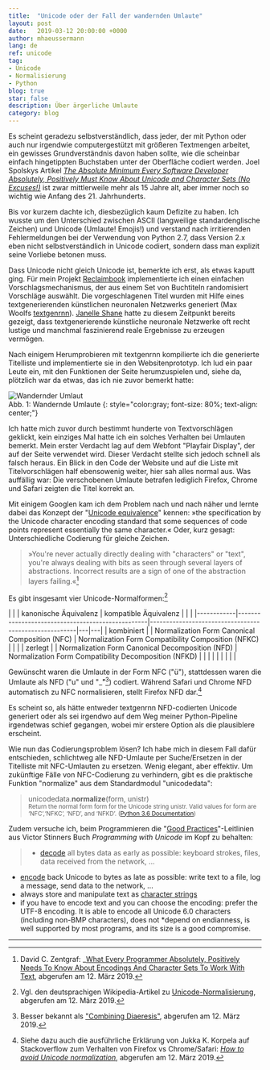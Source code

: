 ```yaml
---
title:  "Unicode oder der Fall der wandernden Umlaute"
layout: post
date:   2019-03-12 20:00:00 +0000
author: mhaeussermann
lang: de
ref: unicode
tag: 
- Unicode
- Normalisierung
- Python
blog: true
star: false
description: Über ärgerliche Umlaute
category: blog
---
```

Es scheint geradezu selbstverständlich, dass jeder, der mit Python oder auch nur irgendwie computergestützt mit größeren Textmengen arbeitet, ein gewisses Grundverständnis davon haben sollte, wie die scheinbar einfach hingetippten Buchstaben unter der Oberfläche codiert werden. Joel Spolskys Artikel _[The Absolute Minimum Every Software Developer Absolutely, Positively Must Know About Unicode and Character Sets (No Excuses!)](https://www.joelonsoftware.com/2003/10/08/the-absolute-minimum-every-software-developer-absolutely-positively-must-know-about-unicode-and-character-sets-no-excuses/)_ ist zwar mittlerweile mehr als 15 Jahre alt, aber immer noch so wichtig wie Anfang des 21. Jahrhunderts.

Bis vor kurzem dachte ich, diesbezüglich kaum Defizite zu haben. Ich wusste um den Unterschied zwischen ASCII (langweilige standardenglische Zeichen) und Unicode (Umlaute! Emojis!) und verstand nach irritierenden Fehlermeldungen bei der Verwendung von Python 2.7, dass Version 2.x eben nicht selbstverständlich in Unicode codiert, sondern dass man explizit seine Vorliebe betonen muss.

Dass Unicode nicht gleich Unicode ist, bemerkte ich erst, als etwas kaputt ging. Für mein Projekt [Reclaimbook]({{site.url}}{{site.baseurl}}/Buchcover/) implementierte ich einen einfachen Vorschlagsmechanismus, der aus einem Set von Buchtiteln randomisiert Vorschläge auswählt. Die vorgeschlagenen Titel wurden mit Hilfe eines textgenerierenden künstlichen neuronalen Netzwerks generiert (Max Woolfs [textgenrnn](https://github.com/minimaxir/textgenrnn)). [Janelle Shane](http://aiweirdness.com/) hatte zu diesem Zeitpunkt bereits gezeigt, dass textgenerierende künstliche neuronale Netzwerke oft recht lustige und manchmal faszinierend reale Ergebnisse zu erzeugen vermögen.

Nach einigem Herumprobieren mit textgenrnn kompilierte ich die generierte Titelliste und implementierte sie in den Websitenprototyp. Ich lud ein paar Leute ein, mit den Funktionen der Seite herumzuspielen und, siehe da, plötzlich war da etwas, das ich nie zuvor bemerkt hatte:

![Wandernder Umlaut]({{site.url}}{{site.baseurl}}/assets/images/a-curious-umlaut.jpeg)<br>
Abb. 1: Wandernde Umlaute
{: style="color:gray; font-size: 80%; text-align: center;"}

Ich hatte mich zuvor durch bestimmt hunderte von Textvorschlägen geklickt, kein einziges Mal hatte ich ein solches Verhalten bei Umlauten bemerkt. Mein erster Verdacht lag auf dem Webfont "Playfair Display", der auf der Seite verwendet wird. Dieser Verdacht stellte sich jedoch schnell als falsch heraus. Ein Blick in den Code der Website und auf die Liste mit Titelvorschlägen half ebensowenig weiter, hier sah alles normal aus. Was auffällig war: Die verschobenen Umlaute betrafen lediglich Firefox, Chrome und Safari zeigten die Titel korrekt an.

Mit einigem Googlen kam ich dem Problem nach und nach näher und lernte dabei das Konzept der "[Unicode equivalence](https://en.wikipedia.org/wiki/Unicode_equivalence)" kennen: »the specification by the Unicode character encoding standard that some sequences of code points represent essentially the same character.« Oder, kurz gesagt: Unterschiedliche Codierung für gleiche Zeichen.

>»You're never actually directly dealing with "characters" or "text", you're always dealing with bits as seen through several layers of abstractions. Incorrect results are a sign of one of the abstraction layers failing.«[^fn1]

Es gibt insgesamt vier Unicode-Normalformen:[^fn2]

| | | kanonische Äquivalenz | kompatible Äquivalenz |  |  |
|------------|--------------------------------------------------|-------------------------------------------------------|---|---|
|  kombiniert | | Normalization Form Canonical Composition (NFC) | Normalization Form Compatibility Composition (NFKC) |  |  |
|  zerlegt | | Normalization Form Canonical Decomposition (NFD) | Normalization Form Compatibility Decomposition (NFKD) |  |  |
|  |  |  |  |  |

Gewünscht waren die Umlaute in der Form NFC ("ü"), stattdessen waren die Umlaute als NFD ("u" und "_&#x308;"[^fn3]) codiert. Während Safari und Chrome NFD automatisch zu NFC normalisieren, stellt Firefox NFD dar.[^fn4]

Es scheint so, als hätte entweder textgenrnn NFD-codierten Unicode generiert oder als sei irgendwo auf dem Weg meiner Python-Pipeline irgendetwas schief gegangen, wobei mir erstere Option als die plausiblere erscheint.

Wie nun das Codierungsproblem lösen? Ich habe mich in diesem Fall dafür entschieden, schlichtweg alle NFD-Umlaute per Suche/Ersetzen in der Titelliste mit NFC-Umlauten zu ersetzen. Wenig elegant, aber effektiv. Um zukünftige Fälle von NFC-Codierung zu verhindern, gibt es die praktische Funktion "normalize" aus dem Standardmodul "unicodedata":

>unicodedata.__normalize__(form, unistr)<br>
<small>Return the normal form form for the Unicode string unistr. Valid values for form are ‘NFC’,‘NFKC’, ‘NFD’, and ‘NFKD’. ([Python 3.6 Documentation](https://docs.python.org/3.6/library/unicodedata.html#unicodedata.normalize))</small>

Zudem versuche ich, beim Programmieren die "[Good Practices](https://unicodebook.readthedocs.io/good_practices.html)"-Leitlinien aus Victor Stinners Buch _Programming with Unicode_ im Kopf zu behalten:
>* [decode](https://unicodebook.readthedocs.io/definitions.html#decode) all bytes data as early as possible: keyboard strokes, files, data received from the network, …
* [encode](https://unicodebook.readthedocs.io/definitions.html#encode) back Unicode to bytes as late as possible: write text to a file, log a message, send data to the network, …
* always store and manipulate text as [character strings](https://unicodebook.readthedocs.io/definitions.html#str)
* if you have to encode text and you can choose the encoding: prefer the UTF-8 encoding. It is able to encode all Unicode 6.0 characters (including non-BMP characters), does not *depend on endianness, is well supported by most programs, and its size is a good compromise.

---
[^fn1]: David C. Zentgraf: _[What Every Programmer Absolutely, Positively Needs To Know About Encodings And Character Sets To Work With Text](http://kunststube.net/encoding/), abgerufen am 12. März 2019.
[^fn2]: Vgl. den deutsprachigen Wikipedia-Artikel zu [Unicode-Normalisierung](https://de.wikipedia.org/wiki/Normalisierung_(Unicode)), abgerufen am 12. März 2019.
[^fn3]: Besser bekannt als ["Combining Diaeresis"](http://www.fileformat.info/info/unicode/char/308/index.htm), abgerufen am 12. März 2019.
[^fn4]: Siehe dazu auch die ausführliche Erklärung von Jukka K. Korpela auf Stackoverflow zum Verhalten von Firefox vs Chrome/Safari: _[How to avoid Unicode normalization](https://stackoverflow.com/a/11190012)_, abgerufen am 12. März 2019.
